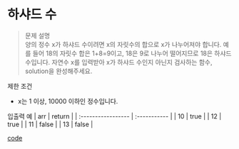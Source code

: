 # 하샤드 수 
>문제 설명<br>
양의 정수 x가 하샤드 수이려면 x의 자릿수의 합으로 x가 나누어져야 합니다. 예를 들어 18의 자릿수 합은 1+8=9이고, 18은 9로 나누어 떨어지므로 18은 하샤드 수입니다. 자연수 x를 입력받아 x가 하샤드 수인지 아닌지 검사하는 함수, solution을 완성해주세요.

제한 조건
- x는 1 이상, 10000 이하인 정수입니다.

입출력 예
| arr | return | 
| :----------------- | :-----------  | 
| 10 | true |
| 12 | true |
| 11 | false |
| 13 | false |

[code]()